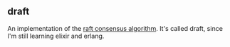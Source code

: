 draft
-----

An implementation of the [raft consensus
algorithm](https://ramcloud.stanford.edu/wiki/download/attachments/11370504/raft.pdf).
It's called draft, since I'm still learning elixir and erlang.
